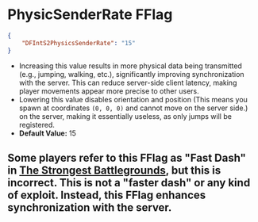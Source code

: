 # PhysicSenderRate FFlag
```json
{
    "DFIntS2PhysicsSenderRate": "15"
}
```
-  Increasing this value results in more physical data being transmitted (e.g., jumping, walking, etc.), significantly improving synchronization with the server. This can reduce server-side client latency, making player movements appear more precise to other users.  
- Lowering this value disables orientation and position (This means you spawn at coordinates `(0, 0, 0)` and cannot move on the server side.) on the server, making it essentially useless, as only jumps will be registered.
- **Default Value:** 15  
## Some players refer to this FFlag as "Fast Dash" in [**The Strongest Battlegrounds**](https://www.roblox.com/games/10449761463/The-Strongest-Battlegrounds), but this is incorrect. This is not a "**faster dash**" or any kind of exploit. Instead, this FFlag enhances synchronization with the server. 
